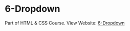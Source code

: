 # 6-Dropdown
Part of HTML &amp; CSS Course.
View Website: [6-Dropdown](https://nirmal-palanichamy.github.io/6-Dropdown/)
